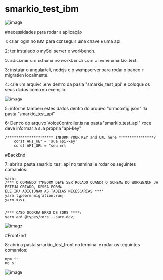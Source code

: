 # smarkio_test_ibm

![image](https://user-images.githubusercontent.com/62350674/123356441-1e6bc500-d53e-11eb-92c1-e2ff90882e74.png)

#necessidades para rodar a aplicação

1: criar login no IBM para conseguir uma chave e uma api.

2: ter instalado o mySql server e workbench.

3: adicionar um schema no workbench com o nome smarkio_test.

3: instalar o angular/cli, nodejs e o wampserver para rodar o banco e migration localmente.

4: crie um arquivo .env dentro da pasta "smarkio_test_api" e coloque os seus dados como no exemplo:

![image](https://user-images.githubusercontent.com/62350674/123447096-de452a80-d5af-11eb-914d-0aee9a40a101.png)

5: informe tambem estes dados dentro do arquivo "ormconfig.json" da pasta "smarkio_test_api"

6: Dentro do arquivo VoiceController.ts na pasta "smarkio_test_api" voce deve informar a sua própria "api-key".

 	/********************* INFORM YOUR KEY and URL here ****************/
        const API_KEY = 'sua api-key'
        const API_URL = "seu url

#BackEnd

7: abrir a pasta smarkio_test_api no terminal e rodar os seguintes comandos:
	
  	yarn;
	/*** O COMANDO TYPEORM DEVE SER RODADO QUANDO O SCHEMA DO WORKBENCH JA ESTEJA CRIADO, DESSA FORMA
	ELE IRA ADICIONAR AS TABELAS NECESSARIAS ***/
	yarn typeorm migration:run;
	yarn dev;
	
	
	/*** CASO OCORRA ERRO DE CORS ****/
  	yarn add @types/cors --save-dev;

![image](https://user-images.githubusercontent.com/62350674/123448071-e81b5d80-d5b0-11eb-86e4-f709621124b6.png)

 
 #FrontEnd
 
8: abrir a pasta smarkio_test_front no terminal e rodar os seguintes comandos:
	
	npm i;
	ng s;

![image](https://user-images.githubusercontent.com/62350674/123447984-d0dc7000-d5b0-11eb-9cfa-8ac56b5262db.png)
